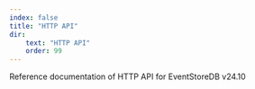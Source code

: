 ```yaml
---
index: false
title: "HTTP API"
dir:
    text: "HTTP API"
    order: 99
---
```


Reference documentation of HTTP API for EventStoreDB v24.10

<Catalog/>
